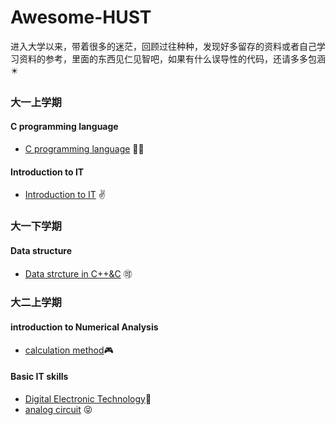 # Awesome-HUST
进入大学以来，带着很多的迷茫，回顾过往种种，发现好多留存的资料或者自己学习资料的参考，里面的东西见仁见智吧，如果有什么误导性的代码，还请多多包涵:eight_pointed_black_star:

### 大一上学期

#### C programming language

- [C programming language](https://github.com/Shinehale/C-programming-language) :biking_woman:

#### Introduction to IT

- [Introduction to IT](https://github.com/Shinehale/Introduction-to-IT) :v:



### 大一下学期

#### Data structure 

- [Data strcture in C++&C](https://github.com/Shinehale/Data-structure-C) 🉑 



### 大二上学期

#### introduction to Numerical Analysis

- [calculation method](https://github.com/Shinehale/calculation-method):video_game:

#### Basic IT skills

- [Digital Electronic Technology](https://github.com/Shinehale/digital-circuit):fist_oncoming:
- [analog circuit](https://github.com/Shinehale/analog-circuit) :stuck_out_tongue_closed_eyes:

